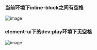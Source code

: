  ### 当前环境下inline-block之间有空格
 ![image](https://github.com/Sliect/element-demo/blank.gif)
 ### element-ui下的dev:play环境下无空格
 ![image](https://github.com/Sliect/element-demo/noblank.gif)
